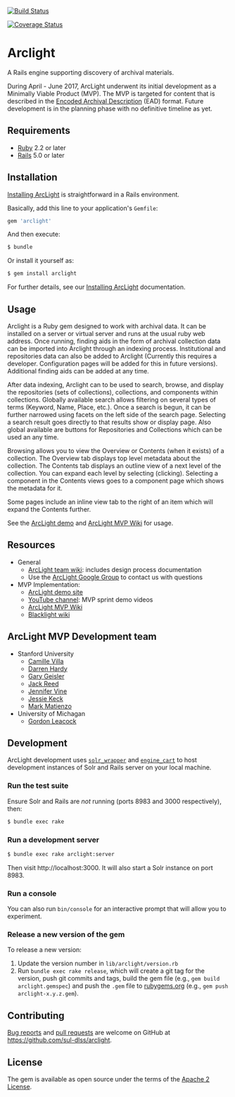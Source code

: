 [![Build Status](https://travis-ci.org/sul-dlss/arclight.svg?branch=master)](https://travis-ci.org/sul-dlss/arclight)

[![Coverage Status](https://coveralls.io/repos/github/sul-dlss/arclight/badge.svg?branch=master)](https://coveralls.io/github/sul-dlss/arclight?branch=master)

# Arclight

A Rails engine supporting discovery of archival materials.

During April - June 2017, ArcLight underwent its initial development as a Minimally Viable Product (MVP). The MVP is targeted for content that is described in the [Encoded Archival Description](http://eadiva.com/2/) (EAD) format. Future development is in the planning phase with no definitive timeline as yet.

## Requirements

* [Ruby](https://www.ruby-lang.org/en/) 2.2 or later
* [Rails](http://rubyonrails.org) 5.0 or later

## Installation

[Installing ArcLight](https://github.com/sul-dlss/arclight/wiki/Creating,-installing,-and-running-your-ArcLight-application) is straightforward in a Rails environment.

Basically, add this line to your application's `Gemfile`:

```ruby
gem 'arclight'
```

And then execute:

```sh
$ bundle
```

Or install it yourself as:

```sh
$ gem install arclight
```

For further details, see our [Installing ArcLight](https://github.com/sul-dlss/arclight/wiki/Creating,-installing,-and-running-your-ArcLight-application) documentation.

## Usage

Arclight is a Ruby gem designed to work with archival data. It can be installed on a server or virtual server and runs at the usual ruby web address. Once running, finding aids in the form of archival collection data can be imported into Arclight through an indexing process. Institutional and repositories data can also be added to Arclight (Currently this requires a developer. Configuration pages will be added for this in future versions). Additional finding aids can be added at any time.

After data indexing, Arclight can to be used to search, browse, and display the repositories (sets of collections), collections, and components within collections. Globally available search allows filtering on several types of terms (Keyword, Name, Place, etc.). Once a search is begun, it can be further narrowed using facets on the left side of the search page. Selecting a search result goes directly to that results show or display page. Also global available are buttons for Repositories and Collections which can be used an any time.

Browsing allows you to view the Overview or Contents (when it exists) of a collection. The Overview tab displays top level metadata about the collection. The Contents tab displays an outline view of a next level of the collection. You can expand each level by selecting (clicking). Selecting a component in the Contents views goes to a component page which shows the metadata for it.

Some pages include an inline view tab to the right of an item which will expand the Contents further.


See the [ArcLight demo](https://arclight-demo.projectblacklight.org/) and [ArcLight MVP Wiki](https://github.com/sul-dlss/arclight/wiki) for usage.

## Resources

* General
  * [ArcLight team wiki](https://wiki.duraspace.org/display/hydra/ArcLight): includes design process documentation
  * Use the [ArcLight Google Group](http://groups.google.com/d/forum/arclight-community) to contact us with questions
* MVP Implementation:
  * [ArcLight demo site](https://arclight-demo.projectblacklight.org/)
  * [YouTube channel](https://www.youtube.com/channel/UCbSaP93HdypsW6hXy7V1nFQ): MVP sprint demo videos
  * [ArcLight MVP Wiki](https://github.com/sul-dlss/arclight/wiki)
  * [Blacklight wiki](https://github.com/projectblacklight/blacklight/wiki)

## ArcLight MVP Development team

* Stanford University
  * [Camille Villa](https://github.com/camillevilla)
  * [Darren Hardy](https://github.com/drh-stanford)
  * [Gary Geisler](https://github.com/ggeisler)
  * [Jack Reed](https://github.com/mejackreed)
  * [Jennifer Vine](https://github.com/jvine)
  * [Jessie Keck](https://github.com/jkeck)
  * [Mark Matienzo](https://github.com/anarchivist)
* University of Michagan
  * [Gordon Leacock](https://github.com/gordonleacock)

## Development

ArcLight development uses [`solr_wrapper`](https://rubygems.org/gems/solr_wrapper/versions/0.18.1) and [`engine_cart`](https://rubygems.org/gems/engine_cart) to host development instances of Solr and Rails server on your local machine.

### Run the test suite

Ensure Solr and Rails are _not_ running (ports 8983 and 3000 respectively), then:

```sh
$ bundle exec rake
```

### Run a development server

```sh
$ bundle exec rake arclight:server
```

Then visit http://localhost:3000. It will also start a Solr instance on port 8983.

### Run a console

You can also run `bin/console` for an interactive prompt that will allow you to experiment.

### Release a new version of the gem

To release a new version:

1. Update the version number in `lib/arclight/version.rb`
2. Run `bundle exec rake release`, which will create a git tag for the version, push git commits and tags, build the gem file (e.g., `gem build arclight.gemspec`) and push the `.gem` file to [rubygems.org](https://rubygems.org) (e.g., `gem push arclight-x.y.z.gem`).

## Contributing

[Bug reports](https://github.com/sul-dlss/arclight/issues) and [pull requests](https://github.com/sul-dlss/arclight/pulls) are welcome on GitHub at https://github.com/sul-dlss/arclight.

## License

The gem is available as open source under the terms of the [Apache 2 License](https://opensource.org/licenses/Apache-2.0).
